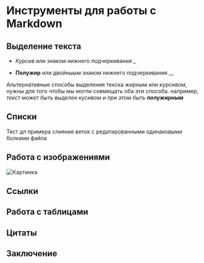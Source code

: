 # Инструменты для работы с Markdown

## Выделение текста

* *Курсив* или знаком нижнего подчеркивания _

* **Полужир** или двойныым знаком нижнего подчеркивания __

Альтернативные способы выделения текска жирным или курсивом, нужны для того чтобы мы могли совмещать оба эти способа. например, _текст может быть выделен кусивом и при этом быть **полужирным**_

## Списки

Тест дл примера слияния веток с редатированными одинаковыми болками файла

## Работа с изображениями

![Картинка](romashka.jpg)

## Ссылки

## Работа с таблицами

## Цитаты

## Заключение
